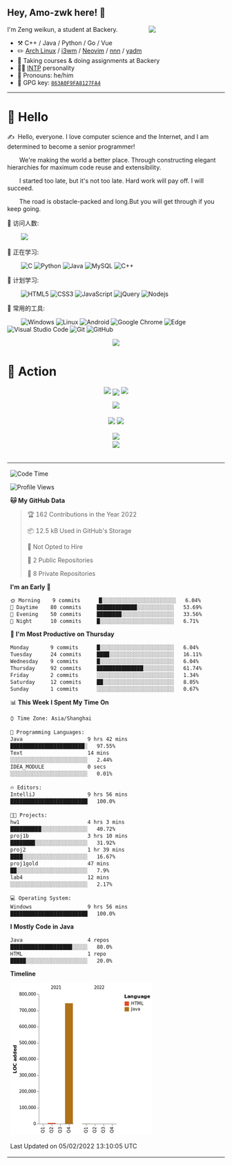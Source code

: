 ## Hey, Amo-zwk here! :wave:

<img align="right" width="35%" auto src="https://cdn.jsdelivr.net/gh/sun0225SUN/photos/images/202108300019556.gif">
I'm Zeng weikun, a student at Backery.

-   :hammer_and_pick: C++ / Java / Python / Go / Vue
-   :pencil2: [Arch Linux](https://wiki.archlinux.org/title/Arch_Linux) / [i3wm](https://i3wm.org/) / [Neovim](https://neovim.io/) / [nnn](https://github.com/jarun/nnn) / [yadm](https://github.com/TheLocehiliosan/yadm)
-   :seedling: Taking courses & doing assignments at Backery
-   :man_scientist: [INTP](https://www.16personalities.com/intp-personality) personality
-   :man: Pronouns: he/him
-   :key: GPG key: [`863A0F9FA8127FA4`](https://github.com/Amo-zwk.gpg)

---
#  🙋 Hello

<p>✍️&nbsp;&nbsp;Hello, everyone. I love computer science and the Internet, and I am determined to become a senior programmer!</p>
<p>&emsp;&emsp;We're making the world a better place. Through constructing elegant hierarchies for maximum code reuse and extensibility.</p>
<p>&emsp;&emsp;I started too late, but it's not too late. Hard work will pay off. I will succeed.</p>
<p>&emsp;&emsp;The road is obstacle-packed and long.But you will get through if you keep going.</p>

👯 访问人数:

&emsp;&emsp;
<img  src="https://visitor-badge.glitch.me/badge?page_id=Amo-zwk" />

💪 正在学习: 

&emsp;&emsp;
![C](https://img.shields.io/badge/c-%2300599C.svg?style=flat-square&logo=c&logoColor=white)
![Python](https://img.shields.io/badge/-Python-pink?style=flat-square&logo=Python)
![Java](https://img.shields.io/badge/-java-yellow?style=flat-square&logo=java)
![MySQL](https://img.shields.io/badge/mysql-%2300f.svg?style=flat-square&logo=mysql&logoColor=white)
![C++](https://img.shields.io/badge/-C++-00599C?style=flat-square&logo=c)

🧠 计划学习:

&emsp;&emsp;
![HTML5](https://img.shields.io/badge/-HTML5-E34F26?style=flat-square&logo=html5&logoColor=white)
![CSS3](https://img.shields.io/badge/-CSS3-1572B6?style=flat-square&logo=css3)
![JavaScript](https://img.shields.io/badge/-JavaScript-oringe?style=flat-square&logo=javascript)
![jQuery](https://img.shields.io/badge/jquery-%230769AD.svg?style=style=flat-square&logo=jquery&logoColor=white)
![Nodejs](https://img.shields.io/badge/-Nodejs-c0ebd?style=flat-square&logo=Node.js)

🧰 常用的工具:

&emsp;&emsp; 
![Windows](https://img.shields.io/badge/Windows-0078D6?style=flat-square&logo=windows&logoColor=white)
![Linux](https://img.shields.io/badge/Linux-FCC624?style=style=flat-square&logo=linux&logoColor=black)
![Android](https://img.shields.io/badge/Android-3DDC84?style=flat-square&logo=android&logoColor=white)
![Google Chrome](https://img.shields.io/badge/Chrome-4285F4?style=flat-square&logo=GoogleChrome&logoColor=white)
![Edge](https://img.shields.io/badge/Edge-0078D7?style=flat-square&logo=Microsoft-edge&logoColor=white)
![Visual Studio Code](https://img.shields.io/badge/-Visual%20Studio%20Code-007ACC?style=flat-square&logo=Visual%20Studio%20Code&logoColor=fff)
![Git](https://img.shields.io/badge/-Git-FCC624?style=flat-square&logo=git)
![GitHub](https://img.shields.io/badge/-GitHub-pink?style=flat-square&logo=github)

<div align="center"><img src="https://cdn.jsdelivr.net/gh/sun0225SUN/photos/images/202110311924844.png" /></div>

# 🚀 Action 

<!-- 连续提交代码天数记录 -->
<p align="center">
  <img width="150" src="https://cdn.jsdelivr.net/gh/sun0225SUN/photos/images/202108300310676.png" />
  <img align="center" src="https://github-readme-streak-stats.herokuapp.com/?user=Amo-zwk&theme=dark&hide_border=true" />
  <img width="150" src="https://cdn.jsdelivr.net/gh/sun0225SUN/photos/images/202108300312623.png" />
</p>



<!-- GitHub奖杯🏆 -->
<div align="center"><img  src="https://github-profile-trophy.vercel.app/?username=Amo-zwk&theme=gruvbox&row=1&column=7&no-frame=true&no-bg=true" /></div>
<br>  
<!-- GitHub数据统计 -->
<div align="center">
  <img   height="150px" src="https://github-readme-stats.vercel.app/api?username=Amo-zwk&text_color=000&icon_color=000&bg_color=0,ea6161,ffc64d,fffc4d,52fa5a&theme=graywhite" />
  <img   height="150px" src="https://github-readme-stats.vercel.app/api/top-langs/?username=Amo-zwk&layout=compact&text_color=000&icon_color=fff&bg_color=0,52fa5a,4dfcff,c64dff&theme=graywhite" />
</div>
<br>  
<!-- GitHub Activity Graph -->
<div align="center"><img src="https://activity-graph.herokuapp.com/graph?username=Amo-zwk&theme=xcode" /></div>
<div align="center"><img src="https://cdn.jsdelivr.net/gh/Amo-zwk/Amo-zwk/assets/github-contribution-grid-snake.svg" /></div>
<br>  

<!-- wakatime 统计 -->
<table align="center">
<tr>
<td valign="top">  

<!--START_SECTION:waka-->
![Code Time](http://img.shields.io/badge/Code%20Time-10%20hrs%208%20mins-blue)

![Profile Views](http://img.shields.io/badge/Profile%20Views-571-blue)

**🐱 My GitHub Data** 

> 🏆 162 Contributions in the Year 2022
 > 
> 📦 12.5 kB Used in GitHub's Storage 
 > 
> 🚫 Not Opted to Hire
 > 
> 📜 2 Public Repositories 
 > 
> 🔑 8 Private Repositories  
 > 
**I'm an Early 🐤** 

```text
🌞 Morning    9 commits      █░░░░░░░░░░░░░░░░░░░░░░░░   6.04% 
🌆 Daytime    80 commits     █████████████░░░░░░░░░░░░   53.69% 
🌃 Evening    50 commits     ████████░░░░░░░░░░░░░░░░░   33.56% 
🌙 Night      10 commits     █░░░░░░░░░░░░░░░░░░░░░░░░   6.71%

```
📅 **I'm Most Productive on Thursday** 

```text
Monday       9 commits      █░░░░░░░░░░░░░░░░░░░░░░░░   6.04% 
Tuesday      24 commits     ████░░░░░░░░░░░░░░░░░░░░░   16.11% 
Wednesday    9 commits      █░░░░░░░░░░░░░░░░░░░░░░░░   6.04% 
Thursday     92 commits     ███████████████░░░░░░░░░░   61.74% 
Friday       2 commits      ░░░░░░░░░░░░░░░░░░░░░░░░░   1.34% 
Saturday     12 commits     ██░░░░░░░░░░░░░░░░░░░░░░░   8.05% 
Sunday       1 commits      ░░░░░░░░░░░░░░░░░░░░░░░░░   0.67%

```


📊 **This Week I Spent My Time On** 

```text
⌚︎ Time Zone: Asia/Shanghai

💬 Programming Languages: 
Java                     9 hrs 42 mins       ████████████████████████░   97.55% 
Text                     14 mins             ░░░░░░░░░░░░░░░░░░░░░░░░░   2.44% 
IDEA_MODULE              0 secs              ░░░░░░░░░░░░░░░░░░░░░░░░░   0.01%

🔥 Editors: 
IntelliJ                 9 hrs 56 mins       █████████████████████████   100.0%

🐱‍💻 Projects: 
hw1                      4 hrs 3 mins        ██████████░░░░░░░░░░░░░░░   40.72% 
proj1b                   3 hrs 10 mins       ████████░░░░░░░░░░░░░░░░░   31.92% 
proj2                    1 hr 39 mins        ████░░░░░░░░░░░░░░░░░░░░░   16.67% 
proj1gold                47 mins             ██░░░░░░░░░░░░░░░░░░░░░░░   7.9% 
lab4                     12 mins             ░░░░░░░░░░░░░░░░░░░░░░░░░   2.17%

💻 Operating System: 
Windows                  9 hrs 56 mins       █████████████████████████   100.0%

```

**I Mostly Code in Java** 

```text
Java                     4 repos             ████████████████████░░░░░   80.0% 
HTML                     1 repo              █████░░░░░░░░░░░░░░░░░░░░   20.0%

```


**Timeline**

![Chart not found](https://raw.githubusercontent.com/Amo-zwk/Amo-zwk/main/charts/bar_graph.png) 


 Last Updated on 05/02/2022 13:10:05 UTC
<!--END_SECTION:waka-->
  
</tr>
</table>
